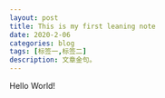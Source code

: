 ```yaml
---
layout: post
title: This is my first leaning note
date: 2020-2-06
categories: blog
tags: [标签一,标签二]
description: 文章金句。
---
```


Hello World!












